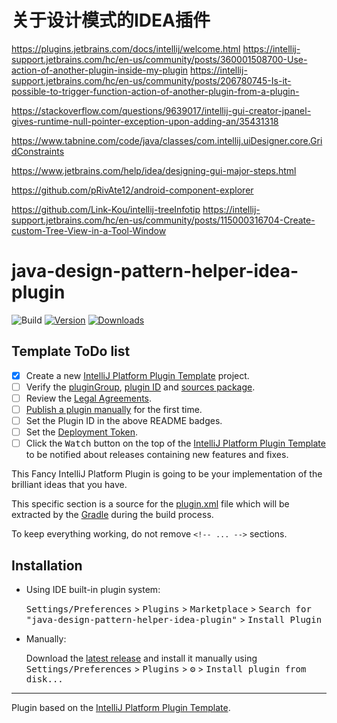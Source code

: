 # 关于设计模式的IDEA插件


https://plugins.jetbrains.com/docs/intellij/welcome.html
https://intellij-support.jetbrains.com/hc/en-us/community/posts/360001508700-Use-action-of-another-plugin-inside-my-plugin
https://intellij-support.jetbrains.com/hc/en-us/community/posts/206780745-Is-it-possible-to-trigger-function-action-of-another-plugin-from-a-plugin-

https://stackoverflow.com/questions/9639017/intellij-gui-creator-jpanel-gives-runtime-null-pointer-exception-upon-adding-an/35431318

https://www.tabnine.com/code/java/classes/com.intellij.uiDesigner.core.GridConstraints

https://www.jetbrains.com/help/idea/designing-gui-major-steps.html

https://github.com/pRivAte12/android-component-explorer

https://github.com/Link-Kou/intellij-treeInfotip
https://intellij-support.jetbrains.com/hc/en-us/community/posts/115000316704-Create-custom-Tree-View-in-a-Tool-Window

# java-design-pattern-helper-idea-plugin

![Build](https://github.com/konbluesky/java-design-pattern-helper-idea-plugin/workflows/Build/badge.svg)
[![Version](https://img.shields.io/jetbrains/plugin/v/PLUGIN_ID.svg)](https://plugins.jetbrains.com/plugin/PLUGIN_ID)
[![Downloads](https://img.shields.io/jetbrains/plugin/d/PLUGIN_ID.svg)](https://plugins.jetbrains.com/plugin/PLUGIN_ID)

## Template ToDo list
- [x] Create a new [IntelliJ Platform Plugin Template][template] project.
- [ ] Verify the [pluginGroup](/gradle.properties), [plugin ID](/src/main/resources/META-INF/plugin.xml) and [sources package](/src/main/kotlin).
- [ ] Review the [Legal Agreements](https://plugins.jetbrains.com/docs/marketplace/legal-agreements.html).
- [ ] [Publish a plugin manually](https://plugins.jetbrains.com/docs/intellij/publishing-plugin.html?from=IJPluginTemplate) for the first time.
- [ ] Set the Plugin ID in the above README badges.
- [ ] Set the [Deployment Token](https://plugins.jetbrains.com/docs/marketplace/plugin-upload.html).
- [ ] Click the <kbd>Watch</kbd> button on the top of the [IntelliJ Platform Plugin Template][template] to be notified about releases containing new features and fixes.

<!-- Plugin description -->
This Fancy IntelliJ Platform Plugin is going to be your implementation of the brilliant ideas that you have.

This specific section is a source for the [plugin.xml](/src/main/resources/META-INF/plugin.xml) file which will be extracted by the [Gradle](/build.gradle.kts) during the build process.

To keep everything working, do not remove `<!-- ... -->` sections. 
<!-- Plugin description end -->

## Installation

- Using IDE built-in plugin system:
  
  <kbd>Settings/Preferences</kbd> > <kbd>Plugins</kbd> > <kbd>Marketplace</kbd> > <kbd>Search for "java-design-pattern-helper-idea-plugin"</kbd> >
  <kbd>Install Plugin</kbd>
  
- Manually:

  Download the [latest release](https://github.com/konbluesky/java-design-pattern-helper-idea-plugin/releases/latest) and install it manually using
  <kbd>Settings/Preferences</kbd> > <kbd>Plugins</kbd> > <kbd>⚙️</kbd> > <kbd>Install plugin from disk...</kbd>


---
Plugin based on the [IntelliJ Platform Plugin Template][template].

[template]: https://github.com/JetBrains/intellij-platform-plugin-template
